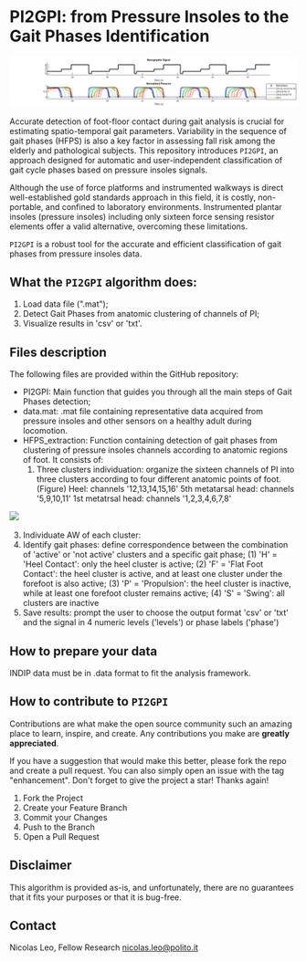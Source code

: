 # PI2GPI: from Pressure Insoles to the Gait Phases Identification

<p align="center">
<img  src="https://github.com/NicolasLeo-hub/PI-GaPhI/blob/main/detection_example.jpg" width="2000"/>
</p>

Accurate detection of foot-floor contact during gait analysis is crucial for estimating spatio-temporal gait parameters. Variability in the sequence of gait phases (HFPS) is also a key factor in assessing fall risk among the elderly and pathological subjects. This repository introduces ```PI2GPI```, an approach designed for automatic and user-independent classification of gait cycle phases based on pressure insoles signals.

Although the use of force platforms and instrumented walkways is direct well-established gold standards approach in this field, it is costly, non-portable, and confined to laboratory environments. Instrumented plantar insoles (pressure insoles) including only sixteen force sensing resistor elements offer a valid alternative, overcoming these limitations.

```PI2GPI``` is a robust tool for the accurate and efficient classification of gait phases from pressure insoles data.


## What the ```PI2GPI``` algorithm does:
1.	Load data file (".mat");
2.	Detect Gait Phases from anatomic clustering of channels of PI;
3.	Visualize results in 'csv' or 'txt'.

## Files description
The following files are provided within the GitHub repository:
- PI2GPI: Main function that guides you through all the main steps of Gait Phases detection;
- data.mat: .mat file containing representative data acquired from pressure insoles and other sensors on a healthy adult during locomotion.
- HFPS_extraction: Function containing detection of gait phases from clustering of pressure insoles channels according to anatomic regions of foot. It consists of:
  1. Three clusters individuation: organize the sixteen channels of PI into three clusters according to four different anatomic points of foot. (Figure)
     Heel: channels '12,13,14,15,16'
     5th metatarsal head: channels '5,9,10,11'
     1st metatrsal head: channels '1,2,3,4,6,7,8'
     <p align="center">
<img  src="https://github.com/Biolab-PoliTO/PI-GaPhI/blob/main/PI_clusters.jpg" width="200"/>
</p>
     
  3. Individuate AW of each cluster: 
  4. Identify gait phases: define correspondence between the combination of 'active' or 'not active' clusters and a specific gait phase;
     (1) 'H' = 'Heel Contact':  only the heel cluster is active;
     (2) 'F' = 'Flat Foot Contact': the heel cluster is active, and at least one cluster under the forefoot is also active;
     (3) 'P' = 'Propulsion': the heel cluster is inactive, while at least one forefoot cluster remains active;
     (4) 'S' = 'Swing': all clusters are inactive
  5. Save results: prompt the user to choose the output format 'csv' or 'txt' and the signal in 4 numeric levels ('levels') or phase labels ('phase')


## How to prepare your data
INDIP data must be in .data format to fit the analysis framework.


## How to contribute to ```PI2GPI```
Contributions are what make the open source community such an amazing place to learn, inspire, and create. Any contributions you make are **greatly appreciated**.

If you have a suggestion that would make this better, please fork the repo and create a pull request. You can also simply open an issue with the tag "enhancement".
Don't forget to give the project a star! Thanks again!
1. Fork the Project
2. Create your Feature Branch
3. Commit your Changes
4. Push to the Branch
5. Open a Pull Request

## Disclaimer
This algorithm is provided as-is, and unfortunately, there are no guarantees that it fits your purposes or that it is bug-free.

## Contact
Nicolas Leo, Fellow Research
nicolas.leo@polito.it
